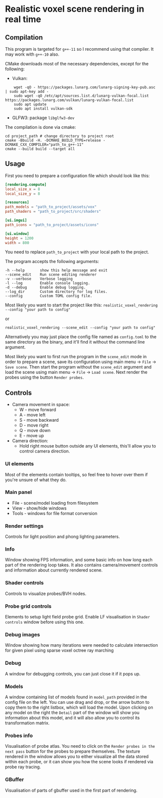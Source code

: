 # Realistic voxel scene rendering in real time
## Compilation
This program is targeted for `g++-11` so I recommend using that compiler. It may work with `g++-10` also. 

CMake downloads most of the necessary dependencies, except for the following:
* Vulkan:
```
    wget -qO - https://packages.lunarg.com/lunarg-signing-key-pub.asc | sudo apt-key add -
    sudo wget -qO /etc/apt/sources.list.d/lunarg-vulkan-focal.list https://packages.lunarg.com/vulkan/lunarg-vulkan-focal.list
    sudo apt update
    sudo apt install vulkan-sdk
```
* GLFW3: package `libglfw3-dev`

The compilation is done via cmake:
```
cd project_path # change directory to project root
cmake -Bbuild -H. -DCMAKE_BUILD_TYPE=release -DCMAKE_CXX_COMPILER="path_to_g++-11"
cmake --build build --target all
```
        
## Usage
First you need to prepare a configuration file which should look like this:
```toml
[rendering.compute]
local_size_x = 8
local_size_y = 8

[resources]
path_models = "path_to_project/assets/vox"
path_shaders = "path_to_project/src/shaders"

[ui.imgui]
path_icons = "path_to_project/assets/icons"

[ui.window]
height = 1200
width = 800
```

You need to replace `path_to_project` with your local path to the project.

The program accepts the following arguments:
```
-h --help       show this help message and exit
--scene_edit    Run scene editing renderer
-v --verbose    Verbose logging
-l --log        Enable console logging.
-d --debug      Enable debug logging.
--log_dir       Custom directory for log files.
--config        Custom TOML config file.
```

Most likely you want to start the project like this:
`realistic_voxel_rendering --config "your path to config"`

or

`realistic_voxel_rendering --scene_edit --config "your path to config"`

Alternatively you may just place the config file named as `config.toml` to the same directory as the binary, and it'll find it without the command line argument.

Most likely you want to first run the program in the `scene_edit` mode in order to prepare a scene, save its configuration using main menu -> `File` -> `Save scene`.
Then start the program without the `scene_edit` argument and load the scene using main menu -> `File` -> `Load scene`. Next render the probes using the button `Render probes`. 
## Controls
* Camera movement in space:
    * W - move forward
    * A - move left
    * S - move backward
    * D - move right
    * Q - move down
    * E - move up
* Camera direction:
    * Hold right mouse button outside any UI elements, this'll allow you to control camera direction.
    
### UI elements
Most of the elements contain tooltips, so feel free to hover over them if you're unsure of what they do.

### Main panel
* File - scene/model loading from filesystem
* View - show/hide windows
* Tools - windows for file format conversion

### Render settings
Controls for light position and phong lighting parameters.

### Info
Window showing FPS information, and some basic info on how long each part of the rendering loop takes. It also contains camera/movement controls and information about currently rendered scene.

### Shader controls
Controls to visualize probes/BVH nodes.

### Probe grid controls
Elements to setup light field probe grid. Enable LF visualisation in `Shader controls` window before using this one.

### Debug images
Window showing how many iterations were needed to calculate intersection for given pixel using sparse voxel octree ray marching

### Debug
A window for debugging controls, you can just close it if it pops up.

### Models
A window containing list of models found in `model_path` provided in the config file on the left. You can use drag and drop, or the arrow button to copy them to the right
listbox, which will load the model. Upon clicking on any model on the right the `Detail` part of the window will show you information about this model, and it will also
allow you to control its transformation matrix.

### Probes info
Visualisation of probe atlas. You need to click on the `Render probes in the next pass` button for the probes to prepare themselves. The texture rendered in the window allows you
to either visualize all the data stored within each probe, or it can show you how the scene looks if rendered via probe ray tracing.

### GBuffer
Visualisation of parts of gbuffer used in the first part of rendering.